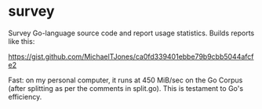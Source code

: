 # survey
Survey Go-language source code and report usage statistics. Builds reports like this:

<https://gist.github.com/MichaelTJones/ca0fd339401ebbe79b9cbb5044afcfe2>

Fast: on my personal computer, it runs at 450 MiB/sec on the Go Corpus (after
splitting as per the comments in split.go). This is testament to Go's efficiency.

